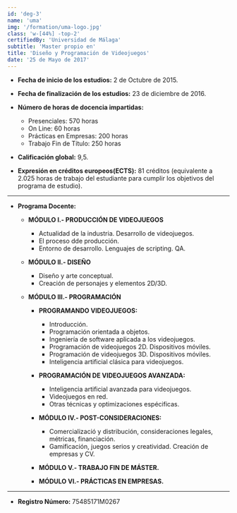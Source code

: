 ```yaml
---
id: 'deg-3'
name: 'uma'
img: '/formation/uma-logo.jpg'
class: 'w-[44%] -top-2'
certifiedBy: 'Universidad de Málaga'
subtitle: 'Master propio en'
title: 'Diseño y Programación de Videojuegos'
date: '25 de Mayo de 2017'
---
```


- **Fecha de inicio de los estudios:** 2 de Octubre de 2015.

- **Fecha de finalización de los estudios:** 23 de diciembre de 2016.

- **Número de horas de docencia impartidas:**

  - Presenciales: 570 horas
  - On Line: 60 horas
  - Prácticas en Empresas: 200 horas
  - Trabajo Fin de Título: 250 horas

- **Calificación global:** 9,5.

- **Expresión en créditos europeos(ECTS):** 81 créditos (equivalente a 2.025 horas de trabajo del estudiante para cumplir los objetivos del programa de estudio).

---

- **Programa Docente:**

  - **MÓDULO I.- PRODUCCIÓN DE VIDEOJUEGOS**

    - Actualidad de la industria. Desarrollo de videojuegos.
    - El proceso dde producción.
    - Entorno de desarrollo. Lenguajes de scripting. QA.

  - **MÓDULO II.- DISEÑO**

    - Diseño y arte conceptual.
    - Creación de personajes y elementos 2D/3D.

  - **MÓDULO III.- PROGRAMACIÓN**

    - **PROGRAMANDO VIDEOJUEGOS:**

      - Introducción.
      - Programación orientada a objetos.
      - Ingeniería de software aplicada a los videojuegos.
      - Programación de videojuegos 2D. Dispositivos móviles.
      - Programación de videojuegos 3D. Dispositivos móviles.
      - Inteligencia artificial clásica para videojuegos.

    - **PROGRAMACIÓN DE VIDEOJUEGOS AVANZADA:**

      - Inteligencia artificial avanzada para videojuegos.
      - Videojuegos en red.
      - Otras técnicas y optimizaciones espécificas.

    - **MÓDULO IV.- POST-CONSIDERACIONES:**

      - Comercializació y distribución, consideraciones legales, métricas, financiación.
      - Gamificación, juegos serios y creatividad. Creación de empresas y CV.

    - **MÓDULO V.- TRABAJO FIN DE MÁSTER.**

    - **MÓDULO VI.- PRÁCTICAS EN EMPRESAS.**

---

- **Registro Número:** 75485171M0267

